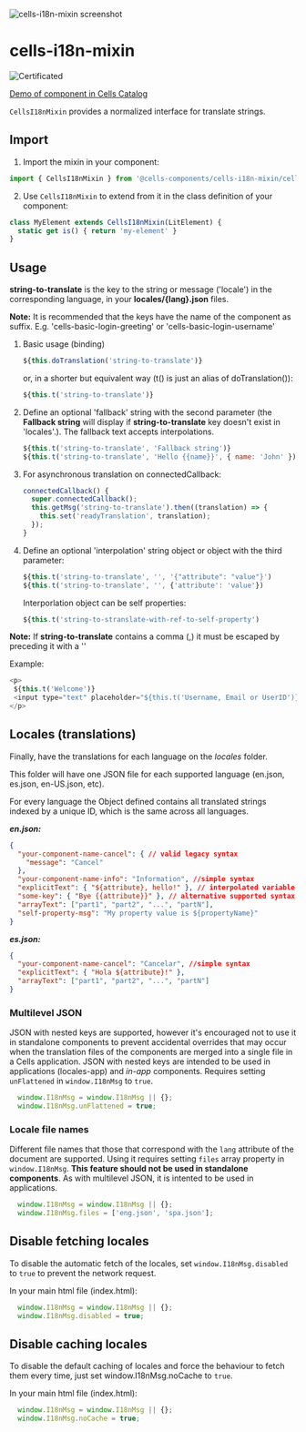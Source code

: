 ![cells-i18n-mixin screenshot](cells-i18n-mixin.png)

# cells-i18n-mixin

![Certificated](https://img.shields.io/badge/certificated-yes-brightgreen.svg)

[Demo of component in Cells Catalog](https://bbva-ether-cellscatalogs.appspot.com/?view=demo#/component/cells-i18n-mixin)

`CellsI18nMixin` provides a normalized interface for translate strings.

## Import

1) Import the mixin in your component:

```js
import { CellsI18nMixin } from '@cells-components/cells-i18n-mixin/cells-i18n-mixin.js'
```

2) Use `CellsI18nMixin` to extend from it in the class definition of your component:

```js
class MyElement extends CellsI18nMixin(LitElement) {
  static get is() { return 'my-element' }
}
 ```

## Usage

**string-to-translate** is the key to the string or message ('locale') in the corresponding language, in your **locales/{lang}.json** files.

 __Note:__ It is recommended that the keys have the name of the component as suffix. E.g. 'cells-basic-login-greeting' or 'cells-basic-login-username'

 1. Basic usage (binding)

    ```js
    ${this.doTranslation('string-to-translate')}
    ```

    or, in a shorter but equivalent way (t() is just an alias of doTranslation()):

    ```js
    ${this.t('string-to-translate')}
    ```

 2. Define an optional 'fallback' string with the second parameter (the **Fallback string** will display if **string-to-translate** key doesn't exist in 'locales'.). The fallback text accepts interpolations.

    ```js
    ${this.t('string-to-translate', 'Fallback string')}
    ${this.t('string-to-translate', 'Hello {{name}}', { name: 'John' })}
     ```

 3. For asynchronous translation on connectedCallback:

    ```js
    connectedCallback() {
      super.connectedCallback();
      this.getMsg('string-to-translate').then((translation) => {
        this.set('readyTranslation', translation);
      });
    }
    ```

 4. Define an optional 'interpolation' string object or object with the third parameter:

    ```js
    ${this.t('string-to-translate', '', '{"attribute": "value"}')
    ${this.t('string-to-translate', '', {'attribute': 'value'})
     ```
     
    Interporlation object can be self properties:
    
    ```js
    ${this.t('string-to-stranslate-with-ref-to-self-property')
    ```

__Note:__ If **string-to-translate** contains a comma (,) it must be escaped by preceding it with a '\'

Example:

```js
<p>
 ${this.t('Welcome')}
 <input type="text" placeholder="${this.t('Username, Email or UserID')}">
</p>
```

## Locales (translations)

Finally, have the translations for each language on the *locales* folder.

This folder will have one JSON file for each supported language (en.json, es.json, en-US.json, etc).

For every language the Object defined contains all translated strings indexed by a unique ID, which is the same across all languages.

***en.json:***

```json
{
  "your-component-name-cancel": { // valid legacy syntax
    "message": "Cancel"
  },
  "your-component-name-info": "Information", //simple syntax
  "explicitText": { "${attribute}, hello!" }, // interpolated variable
  "some-key": { "Bye {{attribute}}" }, // alternative supported syntax for interpolation
  "arrayText": ["part1", "part2", "...", "partN"],
  "self-property-msg": "My property value is ${propertyName}"
}
```

***es.json:***

```json
{
  "your-component-name-cancel": "Cancelar", //simple syntax
  "explicitText": { "Hola ${attribute}!" },
  "arrayText": ["part1", "part2", "...", "partN"]
}
```

### Multilevel JSON

JSON with nested keys are supported, however it's encouraged not to use it in standalone components to prevent accidental overrides that may occur when the translation files of the components are merged into a single file in a Cells application. JSON with nested keys are intended to be used in applications (locales-app) and _in-app_ components. Requires setting `unFlattened` in `window.I18nMsg` to `true`.

```js
  window.I18nMsg = window.I18nMsg || {};
  window.I18nMsg.unFlattened = true;
```

### Locale file names

Different file names that those that correspond with the `lang` attribute of the document are supported.
Using it requires setting `files` array property in `window.I18nMsg`. **This feature should not be used in standalone components**. As with multilevel JSON, it is intented to be used in applications.

```js
  window.I18nMsg = window.I18nMsg || {};
  window.I18nMsg.files = ['eng.json', 'spa.json'];
```

## Disable fetching locales

To disable the automatic fetch of the locales, set `window.I18nMsg.disabled` to `true` to
prevent the network request.

In your main html file (index.html):

```js
  window.I18nMsg = window.I18nMsg || {};
  window.I18nMsg.disabled = true;
```

## Disable caching locales

To disable the default caching of locales and force the behaviour to fetch them every time, just set window.I18nMsg.noCache to `true`.

In your main html file (index.html):

```js
  window.I18nMsg = window.I18nMsg || {};
  window.I18nMsg.noCache = true;
```
